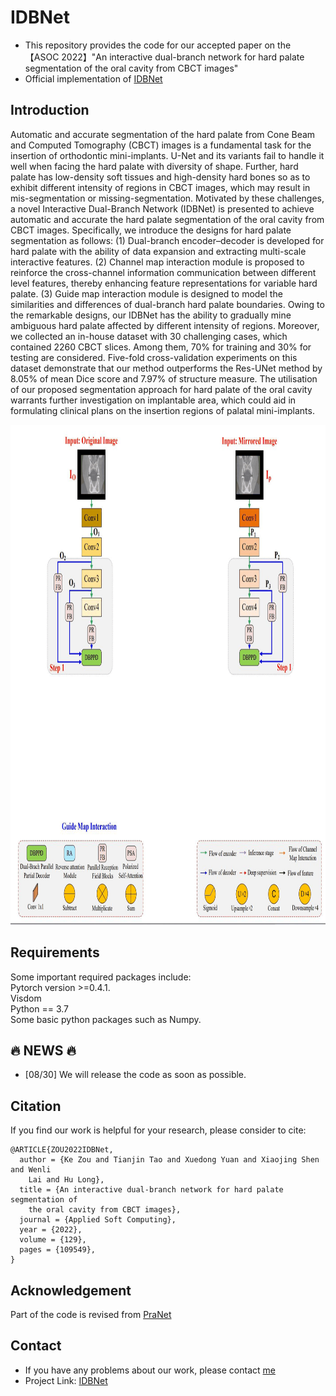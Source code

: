 # IDBNet
* This repository provides the code for our accepted paper on the 【ASOC 2022】"An interactive dual-branch network for hard palate segmentation of the oral cavity from CBCT images"
* Official implementation of [IDBNet](https://www.sciencedirect.com/science/article/pii/S1568494622006184)
## Introduction
Automatic and accurate segmentation of the hard palate from Cone Beam and Computed Tomography (CBCT) images is a fundamental task for the insertion of orthodontic mini-implants. U-Net and its variants fail to handle it well when facing the hard palate with diversity of shape. Further, hard palate has low-density soft tissues and high-density hard bones so as to exhibit different intensity of regions in CBCT images, which may result in mis-segmentation or missing-segmentation. Motivated by these challenges, a novel Interactive Dual-Branch Network (IDBNet) is presented to achieve automatic and accurate the hard palate segmentation of the oral cavity from CBCT images. Specifically, we introduce the designs for hard palate segmentation as follows: (1) Dual-branch encoder–decoder is developed for hard palate with the ability of data expansion and extracting multi-scale interactive features. (2) Channel map interaction module is proposed to reinforce the cross-channel information communication between different level features, thereby enhancing feature representations for variable hard palate. (3) Guide map interaction module is designed to model the similarities and differences of dual-branch hard palate boundaries. Owing to the remarkable designs, our IDBNet has the ability to gradually mine ambiguous hard palate affected by different intensity of regions. Moreover, we collected an in-house dataset with 30 challenging cases, which contained 2260 CBCT slices. Among them, 70% for training and 30% for testing are considered. Five-fold cross-validation experiments on this dataset demonstrate that our method outperforms the Res-UNet method by 8.05% of mean Dice score and 7.97% of structure measure. The utilisation of our proposed segmentation approach for hard palate of the oral cavity warrants further investigation on implantable area, which could aid in formulating clinical plans on the insertion regions of palatal mini-implants.

<div align=center><img width="800" height="800" alt="Our TBraTS framework" src="https://github.com/Cocofeat/IDBNet/blob/main/image/Teeth_E.gif"/></div>

## Requirements
Some important required packages include:  
Pytorch version >=0.4.1.  
Visdom  
Python == 3.7  
Some basic python packages such as Numpy.  
##  :fire: NEWS :fire:
* [08/30] We will release the code as soon as possible. 
## Citation
If you find our work is helpful for your research, please consider to cite:  
```
@ARTICLE{ZOU2022IDBNet,
  author = {Ke Zou and Tianjin Tao and Xuedong Yuan and Xiaojing Shen and Wenli
	Lai and Hu Long},
  title = {An interactive dual-branch network for hard palate segmentation of
	the oral cavity from CBCT images},
  journal = {Applied Soft Computing},
  year = {2022},
  volume = {129},
  pages = {109549},
}
```
## Acknowledgement
Part of the code is revised from [PraNet](https://github.com/DengPingFan/PraNet)

## Contact
* If you have any problems about our work, please contact [me](kezou8@gmail.com) 
* Project Link: [IDBNet](https://github.com/Cocofeat/IDBNet/)
